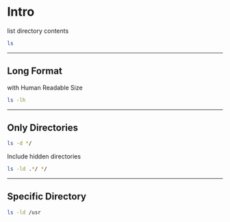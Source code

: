 # Intro

list directory contents

```bash
ls
```

---

## Long Format

with Human Readable Size

```bash
ls -lh
```

---

## Only Directories

```bash
ls -d */
```

Include hidden directories

```bash
ls -ld .*/ */
```

---

## Specific Directory

```bash
ls -ld /usr
```
